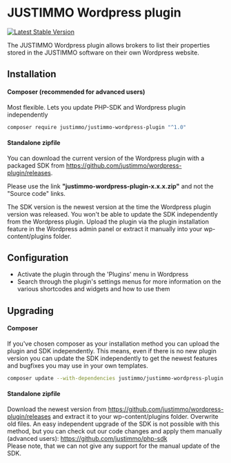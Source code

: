 # JUSTIMMO Wordpress plugin

[![Latest Stable Version](https://poser.pugx.org/justimmo/justimmo-wordpress-plugin/version.png)](https://packagist.org/packages/justimmo/justimmo-wordpress-plugin)

The JUSTIMMO Wordpress plugin allows brokers to list their properties stored in the JUSTIMMO software on their own Wordpress website.

## Installation

#### Composer (recommended for advanced users)
Most flexible. Lets you update PHP-SDK and Wordpress plugin independently
```bash
composer require justimmo/justimmo-wordpress-plugin "^1.0"
```

#### Standalone zipfile
You can download the current version of the Wordpress plugin with a packaged SDK from https://github.com/justimmo/wordpress-plugin/releases.

Please use the link **"justimmo-wordpress-plugin-x.x.x.zip"** and not the "Source code" links.

The SDK version is the newest version at the time the Wordpress plugin version was released. You won't be able to update the SDK independently from the Wordpress plugin.
Upload the plugin via the plugin installation feature in the Wordpress admin panel or extract it manually into your wp-content/plugins folder.

## Configuration

* Activate the plugin through the 'Plugins' menu in Wordpress
* Search through the plugin's settings menus for more information on the various shortcodes and widgets and how to use them

## Upgrading

#### Composer
If you've chosen composer as your installation method you can upload the plugin and SDK independently.
This means, even if there is no new plugin version you can update the SDK independently to get the newest features and bugfixes you may use in your own templates.
```bash
composer update --with-dependencies justimmo/justimmo-wordpress-plugin
```

#### Standalone zipfile
Download the newest version from https://github.com/justimmo/wordpress-plugin/releases and extract it to your wp-content/plugins folder. Overwrite old files.
An easy independent upgrade of the SDK is not possible with this method, but you can check out our code changes and apply them manually (advanced users): https://github.com/justimmo/php-sdk  
Please note, that we can not give any support for the manual update of the SDK.
